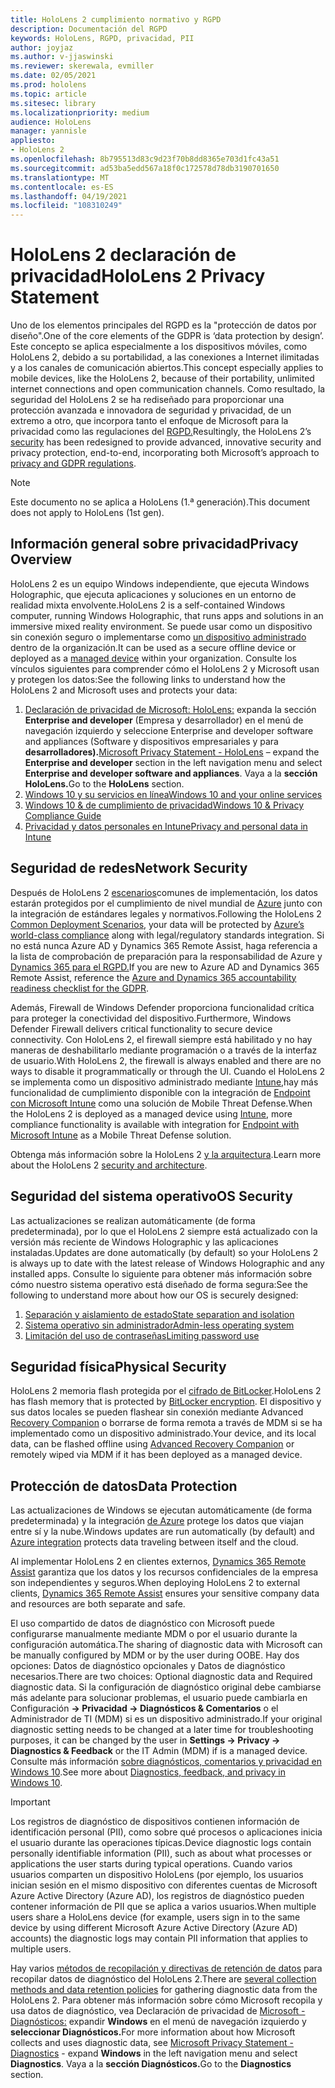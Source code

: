 ```yaml
---
title: HoloLens 2 cumplimiento normativo y RGPD
description: Documentación del RGPD
keywords: HoloLens, RGPD, privacidad, PII
author: joyjaz
ms.author: v-jjaswinski
ms.reviewer: skerewala, evmiller
ms.date: 02/05/2021
ms.prod: hololens
ms.topic: article
ms.sitesec: library
ms.localizationpriority: medium
audience: HoloLens
manager: yannisle
appliesto:
- HoloLens 2
ms.openlocfilehash: 8b795513d83c9d23f70b8dd8365e703d1fc43a51
ms.sourcegitcommit: ad53ba5edd567a18f0c172578d78db3190701650
ms.translationtype: MT
ms.contentlocale: es-ES
ms.lasthandoff: 04/19/2021
ms.locfileid: "108310249"
---
```

# <a name="hololens-2-privacy-statement"></a><span data-ttu-id="6e39d-104">HoloLens 2 declaración de privacidad</span><span class="sxs-lookup"><span data-stu-id="6e39d-104">HoloLens 2 Privacy Statement</span></span>

<span data-ttu-id="6e39d-105">Uno de los elementos principales del RGPD es la "protección de datos por diseño".</span><span class="sxs-lookup"><span data-stu-id="6e39d-105">One of the core elements of the GDPR is ‘data protection by design’.</span></span> <span data-ttu-id="6e39d-106">Este concepto se aplica especialmente a los dispositivos móviles, como HoloLens 2, debido a su portabilidad, a las conexiones a Internet ilimitadas y a los canales de comunicación abiertos.</span><span class="sxs-lookup"><span data-stu-id="6e39d-106">This concept especially applies to mobile devices, like the HoloLens 2, because of their portability, unlimited internet connections and open communication channels.</span></span> <span data-ttu-id="6e39d-107">Como resultado, la seguridad del [](https://docs.microsoft.com/hololens/security-architecture) HoloLens 2 se ha rediseñado para proporcionar una protección avanzada e innovadora de seguridad y privacidad, de un extremo a otro, que incorpora tanto el enfoque de Microsoft para la privacidad como las regulaciones del [RGPD.](https://privacy.microsoft.com/)</span><span class="sxs-lookup"><span data-stu-id="6e39d-107">Resultingly, the HoloLens 2’s [security](https://docs.microsoft.com/hololens/security-architecture) has been redesigned to provide advanced, innovative security and privacy protection, end-to-end, incorporating both Microsoft’s approach to [privacy and GDPR regulations](https://privacy.microsoft.com/).</span></span>

 >[!NOTE]
> <span data-ttu-id="6e39d-108">Este documento no se aplica a HoloLens (1.ª generación).</span><span class="sxs-lookup"><span data-stu-id="6e39d-108">This document does not apply to HoloLens (1st gen).</span></span>

## <a name="privacy-overview"></a><span data-ttu-id="6e39d-109">Información general sobre privacidad</span><span class="sxs-lookup"><span data-stu-id="6e39d-109">Privacy Overview</span></span>

<span data-ttu-id="6e39d-110">HoloLens 2 es un equipo Windows independiente, que ejecuta Windows Holographic, que ejecuta aplicaciones y soluciones en un entorno de realidad mixta envolvente.</span><span class="sxs-lookup"><span data-stu-id="6e39d-110">HoloLens 2 is a self-contained Windows computer, running Windows Holographic, that runs apps and solutions in an immersive mixed reality environment.</span></span> <span data-ttu-id="6e39d-111">Se puede usar como un dispositivo sin conexión seguro o implementarse como [un dispositivo administrado](https://docs.microsoft.com/mem/intune/fundamentals/windows-holographic-for-business) dentro de la organización.</span><span class="sxs-lookup"><span data-stu-id="6e39d-111">It can be used as a secure offline device or deployed as a [managed device](https://docs.microsoft.com/mem/intune/fundamentals/windows-holographic-for-business) within your organization.</span></span> <span data-ttu-id="6e39d-112">Consulte los vínculos siguientes para comprender cómo el HoloLens 2 y Microsoft usan y protegen los datos:</span><span class="sxs-lookup"><span data-stu-id="6e39d-112">See the following links to understand how the HoloLens 2 and Microsoft uses and protects your data:</span></span>
1. <span data-ttu-id="6e39d-113">[Declaración de privacidad de Microsoft: HoloLens:](https://privacy.microsoft.com/privacystatement) expanda la sección **Enterprise and developer** (Empresa y desarrollador) en el menú de navegación izquierdo y seleccione Enterprise and developer software and appliances (Software y dispositivos empresariales y para **desarrolladores).**</span><span class="sxs-lookup"><span data-stu-id="6e39d-113">[Microsoft Privacy Statement - HoloLens](https://privacy.microsoft.com/privacystatement) – expand the **Enterprise and developer** section in the left navigation menu and select **Enterprise and developer software and appliances**.</span></span> <span data-ttu-id="6e39d-114">Vaya a la **sección HoloLens.**</span><span class="sxs-lookup"><span data-stu-id="6e39d-114">Go to the **HoloLens** section.</span></span>
2.  [<span data-ttu-id="6e39d-115">Windows 10 y su servicios en línea</span><span class="sxs-lookup"><span data-stu-id="6e39d-115">Windows 10 and your online services</span></span>](https://privacy.microsoft.com/windows10privacy)
3.  [<span data-ttu-id="6e39d-116">Windows 10 & de cumplimiento de privacidad</span><span class="sxs-lookup"><span data-stu-id="6e39d-116">Windows 10 & Privacy Compliance Guide</span></span>](https://docs.microsoft.com/windows/privacy/windows-10-and-privacy-compliance)
4.  [<span data-ttu-id="6e39d-117">Privacidad y datos personales en Intune</span><span class="sxs-lookup"><span data-stu-id="6e39d-117">Privacy and personal data in Intune</span></span>](https://docs.microsoft.com/mem/intune/protect/privacy-personal-data)

## <a name="network-security"></a><span data-ttu-id="6e39d-118">Seguridad de redes</span><span class="sxs-lookup"><span data-stu-id="6e39d-118">Network Security</span></span>
<span data-ttu-id="6e39d-119">Después de HoloLens 2 [escenarios](https://docs.microsoft.com/hololens/common-scenarios)comunes de implementación, los datos estarán protegidos por el cumplimiento de nivel mundial de [Azure](https://docs.microsoft.com/azure/compliance/) junto con la integración de estándares legales y normativos.</span><span class="sxs-lookup"><span data-stu-id="6e39d-119">Following the HoloLens 2 [Common Deployment Scenarios](https://docs.microsoft.com/hololens/common-scenarios), your data will be protected by [Azure’s world-class compliance](https://docs.microsoft.com/azure/compliance/) along with legal/regulatory standards integration.</span></span> <span data-ttu-id="6e39d-120">Si no está nunca Azure AD y Dynamics 365 Remote Assist, haga referencia a la lista de comprobación de preparación para la responsabilidad de Azure y [Dynamics 365 para el RGPD.](https://docs.microsoft.com/compliance/regulatory/gdpr-arc-azure-dynamics)</span><span class="sxs-lookup"><span data-stu-id="6e39d-120">If you are new to Azure AD and Dynamics 365 Remote Assist, reference the [Azure and Dynamics 365 accountability readiness checklist for the GDPR](https://docs.microsoft.com/compliance/regulatory/gdpr-arc-azure-dynamics).</span></span>

<span data-ttu-id="6e39d-121">Además, Firewall de Windows Defender proporciona funcionalidad crítica para proteger la conectividad del dispositivo.</span><span class="sxs-lookup"><span data-stu-id="6e39d-121">Furthermore, Windows Defender Firewall delivers critical functionality to secure device connectivity.</span></span> <span data-ttu-id="6e39d-122">Con HoloLens 2, el firewall siempre está habilitado y no hay maneras de deshabilitarlo mediante programación o a través de la interfaz de usuario.</span><span class="sxs-lookup"><span data-stu-id="6e39d-122">With HoloLens 2, the firewall is always enabled and there are no ways to disable it programmatically or through the UI.</span></span> <span data-ttu-id="6e39d-123">Cuando el HoloLens 2 se implementa como un dispositivo administrado mediante [Intune,](https://docs.microsoft.com/mem/intune/protect/device-compliance-get-started)hay más funcionalidad de cumplimiento disponible con la integración de [Endpoint con Microsoft Intune](https://docs.microsoft.com/mem/intune/protect/advanced-threat-protection) como una solución de Mobile Threat Defense.</span><span class="sxs-lookup"><span data-stu-id="6e39d-123">When the HoloLens 2 is deployed as a managed device using [Intune](https://docs.microsoft.com/mem/intune/protect/device-compliance-get-started), more compliance functionality is available with integration for [Endpoint with Microsoft Intune](https://docs.microsoft.com/mem/intune/protect/advanced-threat-protection) as a Mobile Threat Defense solution.</span></span> 

<span data-ttu-id="6e39d-124">Obtenga más información sobre la HoloLens 2 [y la arquitectura](https://docs.microsoft.com/hololens/security-architecture).</span><span class="sxs-lookup"><span data-stu-id="6e39d-124">Learn more about the HoloLens 2 [security and architecture](https://docs.microsoft.com/hololens/security-architecture).</span></span>

## <a name="os-security"></a><span data-ttu-id="6e39d-125">Seguridad del sistema operativo</span><span class="sxs-lookup"><span data-stu-id="6e39d-125">OS Security</span></span>
<span data-ttu-id="6e39d-126">Las actualizaciones se realizan automáticamente (de forma predeterminada), por lo que el HoloLens 2 siempre está actualizado con la versión más reciente de Windows Holographic y las aplicaciones instaladas.</span><span class="sxs-lookup"><span data-stu-id="6e39d-126">Updates are done automatically (by default) so your HoloLens 2 is always up to date with the latest release of Windows Holographic and any installed apps.</span></span> <span data-ttu-id="6e39d-127">Consulte lo siguiente para obtener más información sobre cómo nuestro sistema operativo está diseñado de forma segura:</span><span class="sxs-lookup"><span data-stu-id="6e39d-127">See the following to understand more about how our OS is securely designed:</span></span>
1. [<span data-ttu-id="6e39d-128">Separación y aislamiento de estado</span><span class="sxs-lookup"><span data-stu-id="6e39d-128">State separation and isolation</span></span>](https://docs.microsoft.com/hololens/security-state-separation-isolation)
1. [<span data-ttu-id="6e39d-129">Sistema operativo sin administrador</span><span class="sxs-lookup"><span data-stu-id="6e39d-129">Admin-less operating system</span></span>](https://docs.microsoft.com/hololens/security-adminless-os)
1. [<span data-ttu-id="6e39d-130">Limitación del uso de contraseñas</span><span class="sxs-lookup"><span data-stu-id="6e39d-130">Limiting password use</span></span>](https://docs.microsoft.com/hololens/security-limiting-password-use)

## <a name="physical-security"></a><span data-ttu-id="6e39d-131">Seguridad física</span><span class="sxs-lookup"><span data-stu-id="6e39d-131">Physical Security</span></span>
<span data-ttu-id="6e39d-132">HoloLens 2 memoria flash protegida por el [cifrado de BitLocker](https://docs.microsoft.com/hololens/security-encryption-data-protection).</span><span class="sxs-lookup"><span data-stu-id="6e39d-132">HoloLens 2 has flash memory that is protected by [BitLocker encryption](https://docs.microsoft.com/hololens/security-encryption-data-protection).</span></span> <span data-ttu-id="6e39d-133">El dispositivo y sus datos locales se pueden flashear sin conexión mediante Advanced [Recovery Companion](https://www.microsoft.com/p/advanced-recovery-companion/9p74z35sfrs8#activetab=pivot:overviewtab) o borrarse de forma remota a través de MDM si se ha implementado como un dispositivo administrado.</span><span class="sxs-lookup"><span data-stu-id="6e39d-133">Your device, and its local data, can be flashed offline using [Advanced Recovery Companion](https://www.microsoft.com/p/advanced-recovery-companion/9p74z35sfrs8#activetab=pivot:overviewtab) or remotely wiped via MDM if it has been deployed as a managed device.</span></span>

## <a name="data-protection"></a><span data-ttu-id="6e39d-134">Protección de datos</span><span class="sxs-lookup"><span data-stu-id="6e39d-134">Data Protection</span></span>
<span data-ttu-id="6e39d-135">Las actualizaciones de Windows se ejecutan automáticamente (de forma predeterminada) y la integración [de Azure](https://docs.microsoft.com/hololens/security-encryption-data-protection#Azure-integration) protege los datos que viajan entre sí y la nube.</span><span class="sxs-lookup"><span data-stu-id="6e39d-135">Windows updates are run automatically (by default) and [Azure integration](https://docs.microsoft.com/hololens/security-encryption-data-protection#Azure-integration) protects data traveling between itself and the cloud.</span></span> 

<span data-ttu-id="6e39d-136">Al implementar HoloLens 2 en clientes externos, [Dynamics 365 Remote Assist](https://docs.microsoft.com/hololens/hololens2-deployment-guide) garantiza que los datos y los recursos confidenciales de la empresa son independientes y seguros.</span><span class="sxs-lookup"><span data-stu-id="6e39d-136">When deploying HoloLens 2 to external clients, [Dynamics 365 Remote Assist](https://docs.microsoft.com/hololens/hololens2-deployment-guide) ensures your sensitive company data and resources are both separate and safe.</span></span> 

<span data-ttu-id="6e39d-137">El uso compartido de datos de diagnóstico con Microsoft puede configurarse manualmente mediante MDM o por el usuario durante la configuración automática.</span><span class="sxs-lookup"><span data-stu-id="6e39d-137">The sharing of diagnostic data with Microsoft can be manually configured by MDM or by the user during OOBE.</span></span> <span data-ttu-id="6e39d-138">Hay dos opciones: Datos de diagnóstico opcionales y Datos de diagnóstico necesarios.</span><span class="sxs-lookup"><span data-stu-id="6e39d-138">There are two choices: Optional diagnostic data and Required diagnostic data.</span></span> <span data-ttu-id="6e39d-139">Si la configuración de diagnóstico original debe cambiarse más adelante para solucionar problemas, el usuario puede cambiarla en Configuración **-> Privacidad -> Diagnósticos & Comentarios** o el Administrador de TI (MDM) si es un dispositivo administrado.</span><span class="sxs-lookup"><span data-stu-id="6e39d-139">If your original diagnostic setting needs to be changed at a later time for troubleshooting purposes, it can be changed by the user in **Settings -> Privacy -> Diagnostics & Feedback** or the IT Admin (MDM) if is a managed device.</span></span> <span data-ttu-id="6e39d-140">Consulte más información [sobre diagnósticos, comentarios y privacidad en Windows 10](https://support.microsoft.com/windows/diagnostics-feedback-and-privacy-in-windows-10-28808a2b-a31b-dd73-dcd3-4559a5199319).</span><span class="sxs-lookup"><span data-stu-id="6e39d-140">See more about [Diagnostics, feedback, and privacy in Windows 10](https://support.microsoft.com/windows/diagnostics-feedback-and-privacy-in-windows-10-28808a2b-a31b-dd73-dcd3-4559a5199319).</span></span>

> [!Important]
> <span data-ttu-id="6e39d-141">Los registros de diagnóstico de dispositivos contienen información de identificación personal (PII), como sobre qué procesos o aplicaciones inicia el usuario durante las operaciones típicas.</span><span class="sxs-lookup"><span data-stu-id="6e39d-141">Device diagnostic logs contain personally identifiable information (PII), such as about what processes or applications the user starts during typical operations.</span></span> <span data-ttu-id="6e39d-142">Cuando varios usuarios comparten un dispositivo HoloLens (por ejemplo, los usuarios inician sesión en el mismo dispositivo con diferentes cuentas de Microsoft Azure Active Directory (Azure AD), los registros de diagnóstico pueden contener información de PII que se aplica a varios usuarios.</span><span class="sxs-lookup"><span data-stu-id="6e39d-142">When multiple users share a HoloLens device (for example, users sign in to the same device by using different Microsoft Azure Active Directory (Azure AD) accounts) the diagnostic logs may contain PII information that applies to multiple users.</span></span>

 

<span data-ttu-id="6e39d-143">Hay varios [métodos de recopilación y directivas de retención de datos](https://docs.microsoft.com/hololens/hololens-diagnostic-logs) para recopilar datos de diagnóstico del HoloLens 2.</span><span class="sxs-lookup"><span data-stu-id="6e39d-143">There are [several collection methods and data retention policies](https://docs.microsoft.com/hololens/hololens-diagnostic-logs) for gathering diagnostic data from the HoloLens 2.</span></span>  <span data-ttu-id="6e39d-144">Para obtener más información sobre cómo Microsoft recopila y usa datos de diagnóstico, vea Declaración de privacidad de [Microsoft - Diagnósticos:](https://privacy.microsoft.com/privacystatement) expandir **Windows** en el menú de navegación izquierdo y **seleccionar Diagnósticos.**</span><span class="sxs-lookup"><span data-stu-id="6e39d-144">For more information about how Microsoft collects and uses diagnostic data, see [Microsoft Privacy Statement - Diagnostics](https://privacy.microsoft.com/privacystatement) - expand **Windows** in the left navigation menu and select **Diagnostics**.</span></span> <span data-ttu-id="6e39d-145">Vaya a la **sección Diagnósticos.**</span><span class="sxs-lookup"><span data-stu-id="6e39d-145">Go to the **Diagnostics** section.</span></span>
